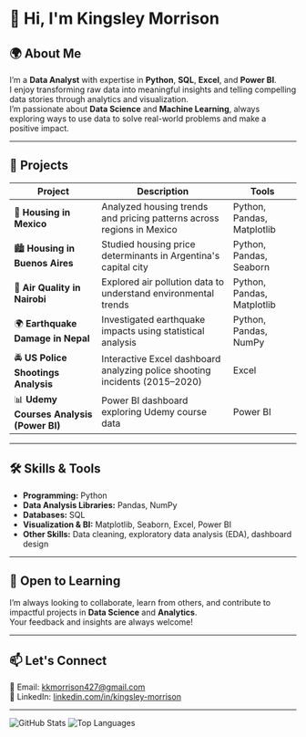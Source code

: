 # 👋 Hi, I'm Kingsley Morrison

## 🌍 About Me  
I’m a **Data Analyst** with expertise in **Python**, **SQL**, **Excel**, and **Power BI**.  
I enjoy transforming raw data into meaningful insights and telling compelling data stories through analytics and visualization.  
I’m passionate about **Data Science** and **Machine Learning**, always exploring ways to use data to solve real-world problems and make a positive impact.

---

## 🔬 Projects  
| Project | Description | Tools |
|---------|-------------|-------|
| 🏡 **Housing in Mexico** | Analyzed housing trends and pricing patterns across regions in Mexico | Python, Pandas, Matplotlib |
| 🏙️ **Housing in Buenos Aires** | Studied housing price determinants in Argentina's capital city | Python, Pandas, Seaborn |
| 🌿 **Air Quality in Nairobi** | Explored air pollution data to understand environmental trends | Python, Pandas, Matplotlib |
| 🌍 **Earthquake Damage in Nepal** | Investigated earthquake impacts using statistical analysis | Python, Pandas, NumPy |
| 🚔 **US Police Shootings Analysis** | Interactive Excel dashboard analyzing police shooting incidents (2015–2020) | Excel |
| 📊 **Udemy Courses Analysis (Power BI)** | Power BI dashboard exploring Udemy course data | Power BI |

---

## 🛠 Skills & Tools  
- **Programming:** Python  
- **Data Analysis Libraries:** Pandas, NumPy  
- **Databases:** SQL  
- **Visualization & BI:** Matplotlib, Seaborn, Excel, Power BI  
- **Other Skills:** Data cleaning, exploratory data analysis (EDA), dashboard design

---

## 📢 Open to Learning  
I’m always looking to collaborate, learn from others, and contribute to impactful projects in **Data Science** and **Analytics**.  
Your feedback and insights are always welcome!

---

## 📫 Let's Connect  
📧 Email: [kkmorrison427@gmail.com](mailto:kkmorrison427@gmail.com)  
🔗 LinkedIn: [linkedin.com/in/kingsley-morrison](https://www.linkedin.com/in/kingsley-morrison)  

---

![GitHub Stats](https://github-readme-stats.vercel.app/api?username=moxzy5525&show_icons=true&theme=radical)
![Top Languages](https://github-readme-stats.vercel.app/api/top-langs/?username=moxzy5525&layout=compact&theme=radical)
